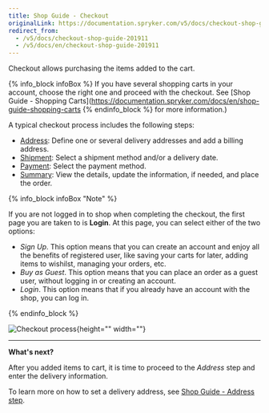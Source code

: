 ```yaml
---
title: Shop Guide - Checkout
originalLink: https://documentation.spryker.com/v5/docs/checkout-shop-guide-201911
redirect_from:
  - /v5/docs/checkout-shop-guide-201911
  - /v5/docs/en/checkout-shop-guide-201911
---
```


Checkout allows purchasing the items added to the cart.

{% info_block infoBox %}
If you have several shopping carts in your account, choose the right one and proceed with the checkout. See [Shop Guide - Shopping Carts](https://documentation.spryker.com/docs/en/shop-guide-shopping-carts
{% endinfo_block %} for more information.)

A typical checkout process includes the following steps:

* [Address](https://documentation.spryker.com/docs/en/address-step-shop-guide-201911): Define one or several delivery addresses and add a billing address.
* [Shipment](https://documentation.spryker.com/docs/en/shipment-step-shop-guide-201911): Select a shipment method and/or a delivery date.
* [Payment](https://documentation.spryker.com/docs/en/payment-step-shop-guide-201911): Select the payment method.
* [Summary](https://documentation.spryker.com/docs/en/summary-step-shop-guide-201911): View the details, update the information, if needed, and place the order.

{% info_block infoBox "Note" %}

If you are not logged in to shop when completing the checkout, the first page you are taken to is **Login**. At this page, you can select either of the two options:

* *Sign Up*. This option means that you can create an account and enjoy all the benefits of registered user, like saving your carts for later, adding items to wishilst, managing your orders, etc. 
* *Buy as Guest*. This option means that you can place an order as a guest user, without logging in or creating an account.
* *Login*. This option means that if you already have an account with the shop, you can log in.

{% endinfo_block %}

![Checkout process](https://spryker.s3.eu-central-1.amazonaws.com/docs/User+Guides/Shop+User+Guides/Checkout/split-delivery-checkout.gif){height="" width=""}


***
**What's next?**

After you added items to cart, it is time to proceed to the *Address* step and enter the delivery information.

To learn more on how to set a delivery address, see [Shop Guide - Address step](https://documentation.spryker.com/docs/en/address-step-shop-guide-201911).
